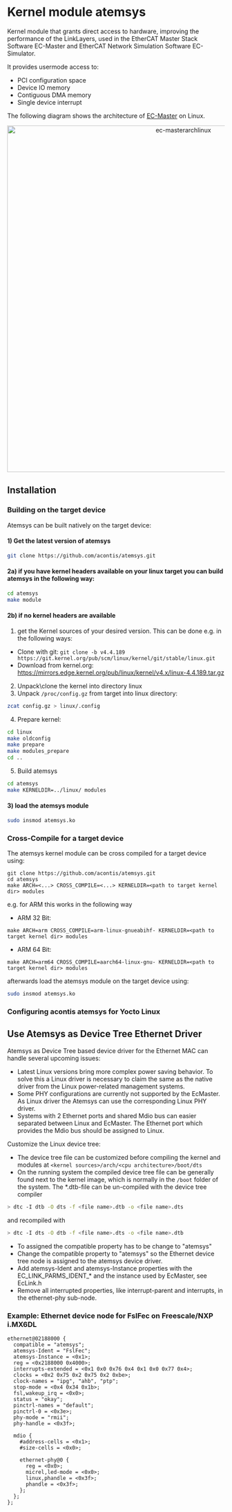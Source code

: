 # Kernel module atemsys

Kernel module that grants direct access to hardware, improving the performance of the LinkLayers, used in the EtherCAT Master Stack Software EC-Master and EtherCAT Network Simulation Software EC-Simulator.

It provides usermode access to:
- PCI configuration space
- Device IO memory
- Contiguous DMA memory
- Single device interrupt

The following diagram shows the architecture of [EC-Master](https://www.acontis.com/en/ethercat-master.html) on Linux.

<p align="center">
<img src="https://github.com/acontis/atemsys/blob/main/ec-masterarchlinux.png" alt="ec-masterarchlinux" width="800">
</p>


## Installation
### Building on the target device
Atemsys can be built natively on the target device:
#### 1) Get the latest version of atemsys
```bash
git clone https://github.com/acontis/atemsys.git
```
#### 2a) if you have kernel headers available on your linux target you can build atemsys in the following way:
```bash
cd atemsys
make module
```
#### 2b) if no kernel headers are available
1) get the Kernel sources of your desired version. This can be done e.g. in the following ways:
- Clone with git: `git clone -b v4.4.189 https://git.kernel.org/pub/scm/linux/kernel/git/stable/linux.git`
- Download from kernel.org: https://mirrors.edge.kernel.org/pub/linux/kernel/v4.x/linux-4.4.189.tar.gz
2) Unpack\clone the kernel into directory linux
3) Unpack `/proc/config.gz` from target into linux directory:
```bash
zcat config.gz > linux/.config
```
4) Prepare kernel:
```bash
cd linux
make oldconfig
make prepare
make modules_prepare
cd ..
```
5) Build atemsys
```bash
cd atemsys
make KERNELDIR=../linux/ modules
```

#### 3) load the atemsys module
```bash
sudo insmod atemsys.ko
```

### Cross-Compile for a target device
The atemsys kernel module can be cross compiled for a target device using:
```
git clone https://github.com/acontis/atemsys.git
cd atemsys
make ARCH=<...> CROSS_COMPILE=<...> KERNELDIR=<path to target kernel dir> modules
```
e.g. for ARM this works in the following way
- ARM 32 Bit:
```
make ARCH=arm CROSS_COMPILE=arm-linux-gnueabihf- KERNELDIR=<path to target kernel dir> modules
```
- ARM 64 Bit:
```
make ARCH=arm64 CROSS_COMPILE=aarch64-linux-gnu- KERNELDIR=<path to target kernel dir> modules
```

afterwards load the atemsys module on the target device using:
```bash
sudo insmod atemsys.ko
```

### Configuring acontis atemsys for Yocto Linux


## Use Atemsys as Device Tree Ethernet Driver
Atemsys as Device Tree based device driver for the Ethernet MAC can handle several upcoming issues:
- Latest Linux versions bring more complex power saving behavior. To solve this a Linux driver is necessary to claim the same as the native driver from the Linux power-related management systems.
- Some PHY configurations are currently not supported by the EcMaster. As Linux driver the Atemsys can use the corresponding Linux PHY driver.
- Systems with 2 Ethernet ports and shared Mdio bus can easier separated between Linux and EcMaster. The Ethernet port which provides the Mdio bus should be assigned to Linux. 

Customize the Linux device tree:
- The device tree file can be customized before compiling the kernel and modules at `<kernel sources>/arch/<cpu architecture>/boot/dts`
- On the running system the compiled device tree file can be generally found next to the kernel image, which is normally in the `/boot` folder of the system. The \*.dtb-file can be un-compiled with the device tree compiler
```bash
> dtc -I dtb -O dts -f <file name>.dtb -o <file name>.dts
```
and recompiled with
```bash
> dtc -I dts -O dtb -f <file name>.dts -o <file name>.dtb
```

- To assigned the compatible property has to be change to "atemsys"
- Change the compatible property to "atemsys" so the Ethernet device tree node is assigned to the atemsys device driver.
- Add atemsys-Ident and atemsys-Instance properties with the EC_LINK_PARMS_IDENT_* and the instance used by EcMaster, see EcLink.h
- Remove all interrupted properties, like interrupt-parent and interrupts, in the ethernet-phy sub-node. 

### Example: Ethernet device node for FslFec on Freescale/NXP i.MX6DL
```
ethernet@02188000 {
  compatible = "atemsys";
  atemsys-Ident = "FslFec";
  atemsys-Instance = <0x1>;
  reg = <0x2188000 0x4000>;
  interrupts-extended = <0x1 0x0 0x76 0x4 0x1 0x0 0x77 0x4>;
  clocks = <0x2 0x75 0x2 0x75 0x2 0xbe>;
  clock-names = "ipg", "ahb", "ptp";
  stop-mode = <0x4 0x34 0x1b>;
  fsl,wakeup_irq = <0x0>;
  status = "okay";
  pinctrl-names = "default";
  pinctrl-0 = <0x3e>;
  phy-mode = "rmii";
  phy-handle = <0x3f>; 
 
  mdio {
    #address-cells = <0x1>;
    #size-cells = <0x0>; 
 
    ethernet-phy@0 {
      reg = <0x0>;
      micrel,led-mode = <0x0>;
      linux,phandle = <0x3f>;
      phandle = <0x3f>;
    };
  };
};
```


